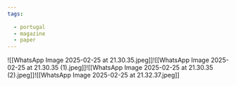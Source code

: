 ```yaml
---
tags:
  
  - portugal
  - magazine
  - paper
---
```


![[WhatsApp Image 2025-02-25 at 21.30.35.jpeg]]![[WhatsApp Image 2025-02-25 at 21.30.35 (1).jpeg]]![[WhatsApp Image 2025-02-25 at 21.30.35 (2).jpeg]]![[WhatsApp Image 2025-02-25 at 21.32.37.jpeg]]
